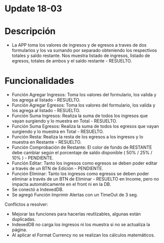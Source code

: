 # Update 18-03
# Descripción
- La APP toma los valores de ingresos y de egresos a traves de dos formularios y los va sumando por separado obteniendo los respectivos totales y saldo restante.
Nos muestra listado de ingresos, listado de egresos, totales de ambos y el saldo restante - RESUELTO.

# Funcionalidades
- Función Agregar Ingresos: Toma los valores del formulario, los valida y los agrega al listado - RESUELTO.
- Función Agregar Egresos: Toma los valores del formulario, los valida y los agrega al listado - RESUELTO.
- Función Suma Ingresos: Realiza la suma de todos los ingresos que vayan surgiendo y lo muestra en Total - RESUELTO.
- Función Suma Egresos: Realiza la suma de todos los egresos que vayan surgiendo y lo muestra en Total - RESUELTO.
- Función Resta: Realiza la resta de los egresos a los ingresos y lo muestra en Restante - RESUELTO.
- Función Comprobación de Restante: El color de fondo de RESTANTE debe cambiar según el porcentaje de saldo disponible ( 50% / 25% / 10% ) - PENDIENTE.
- Función Editar: Tanto los ingresos como egresos se deben poder editar a través de un BTN de Edición - PENDIENTE.
- Función Eliminar: Tanto los ingresos como egresos se deben poder eliminar a través de un BTN de Eliminar - RESUELTO en Income, pero no impacta automáticamente en el front ni en la DB.
- Se conectó a IndexedDB.
- Se agregó Función Imprimir Alertas con un TimeOut de 3 seg.

Conflictos a resolver:
- Mejorar las funciones para hacerlas reutlizables, algunas están duplicadas.
- IndexedDB no carga los ingresos ni los muestra si no se actualiza la página.
- Al aplicar el Format Currency no se realizan los cálculos matemáticos.
